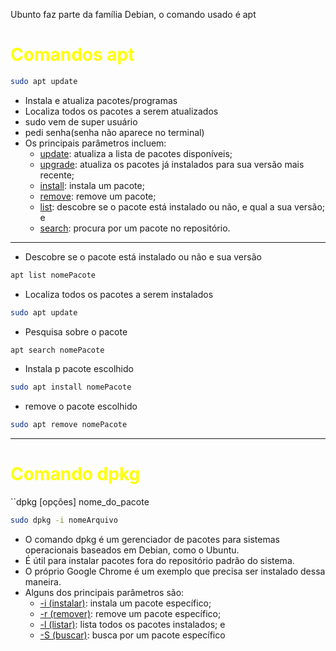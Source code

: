 Ubunto faz parte da família Debian, o comando usado é apt

# <span style="color:yellow">Comandos apt</span>

```bash
sudo apt update
```
* Instala e atualiza pacotes/programas
* Localiza todos os pacotes a serem atualizados
* sudo vem de super usuário
* pedi senha(senha não aparece no terminal)
* Os principais parâmetros incluem:
	*  <u>update</u>: atualiza a lista de pacotes disponíveis; 
	*  <u>upgrade</u>: atualiza os pacotes já instalados para sua versão mais recente; 
	*  <u>install</u>: instala um pacote; 
	*  <u>remove</u>: remove um pacote; 
	*  <u>list</u>: descobre se o pacote está instalado ou não, e qual a sua versão; e 
	*  <u>search</u>: procura por um pacote no repositório.
****
*  Descobre se o pacote está instalado ou não e sua versão
```bash
apt list nomePacote
```

* Localiza todos os pacotes a serem instalados
```bash
sudo apt update
```

* Pesquisa sobre o pacote
```bash
apt search nomePacote
```

* Instala p pacote escolhido
```bash
sudo apt install nomePacote
```

* remove o pacote escolhido
```bash
sudo apt remove nomePacote
```

****

# <span style="color:yellow">Comando dpkg</span>

``dpkg [opções] nome_do_pacote
```bash
sudo dpkg -i nomeArquivo
```
- O comando dpkg é um gerenciador de pacotes para sistemas operacionais baseados em Debian, como o Ubuntu. 
- É útil para instalar pacotes fora do repositório padrão do sistema. 
- O próprio Google Chrome é um exemplo que precisa ser instalado dessa maneira.
- Alguns dos principais parâmetros são:
	- <u>-i (instalar)</u>: instala um pacote específico; 
	- <u> -r (remover)</u>: remove um pacote específico; 
	- <u>-l (listar)</u>: lista todos os pacotes instalados; e 
	- <u>-S (buscar)</u>: busca por um pacote específico